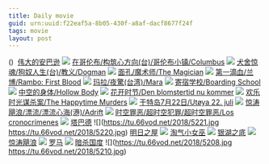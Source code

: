 ```yaml
---
title: Daily movie
guid: urn:uuid:f22eaf5a-8b05-430f-a8af-dacf8677f24f
tags: movie
layout: post
---
```


()
![]()
[伟大的安巴逊](magnet:?xt=urn:btih:e560a275ed9259902f0dc4b06a9906d82e17c8e6)
![](http://img.google.com.btba.xiaoeryi.com/upload/2014/10/31/yY2226yy2y2i.big.jpg)
[在哥伦布/构筑心方向(台)/哥伦布小镇/Columbus](magnet:?xt=urn:btih:b9062c45a945a98bff824bc0645587da672c38ec)
![](http://img.google.com.btba.xiaoeryi.com/upload/2018/11/13/g547821B314133.big.jpg)
[犬舍惊魂/狗奴人生(台)/教义/Dogman](magnet:?xt=urn:btih:6e5873abbec32a04ad1279297df9c1c0fa2d4453)
![](http://img.google.com.btba.xiaoeryi.com/upload/2018/11/26/25sq9134187335.big.jpg)
[面孔/魔术师/The Magician](magnet:?xt=urn:btih:475de0c1d8210f3ce3dfdf7609b330b3eea88dea)
![](http://img.google.com.btba.xiaoeryi.com/upload/2014/10/31/!!9ZgZ!!-t!Z.big.jpg)
[第一滴血/兰博/Rambo: First Blood](magnet:?xt=urn:btih:ec3ba478a23c81d0923663a703897a088d264d48)
![](http://img.google.com.btba.xiaoeryi.com/upload/2014/10/31/Nrd1rrNNNwN9.big.jpg)
[玛拉/夜驚(台湾)/Mara](magnet:?xt=urn:btih:d7011a426119db937adf121d2e7244edf5a87a6c)
![](http://img.google.com.btba.xiaoeryi.com/upload/2018/11/16/224435H825814s.big.jpg)
[寄宿学校/Boarding School](magnet:?xt=urn:btih:c4a0dd8873ac195964031116d175b1d4d50f69b7)
![](http://img.google.com.btba.xiaoeryi.com/upload/2018/11/26/4313a173203K75.big.jpg)
[中空的身体/Hollow Body](magnet:?xt=urn:btih:1be5d4d08b44101cf5cea6d355ee87d3066de41a)
![](http://img.google.com.btba.xiaoeryi.com/upload/2018/11/29/34y4018531738c.big.jpg)
[花开时节/Den blomstertid nu kommer](magnet:?xt=urn:btih:3033dd24d7bcd308e55458bef85cf39e5049a98a)
![](http://img.google.com.btba.xiaoeryi.com/upload/2018/11/29/4454D3117845P0.big.jpg)
[欢乐时光谋杀案/The Happytime Murders](magnet:?xt=urn:btih:92740fa2d47e220edc1f11e86e26a271e175b556)
![](http://img.google.com.btba.xiaoeryi.com/upload/2018/11/21/38b1675564z289.big.jpg)
[于特岛7月22日/Utøya 22. juli](magnet:?xt=urn:btih:b15725aaa54ae6d463720f29fbca9cdda30ea52f)
![](http://img.google.com.btba.xiaoeryi.com/upload/2018/12/16/54244F982g7165.big.jpg)
[惊涛飓浪/漂流/漂流心海(港)/Adrift](magnet:?xt=urn:btih:295d9bfe2bcb9b640e9242cd6d47c603b039dd82)
![](http://img.google.com.btba.xiaoeryi.com/upload/2018/11/15/670I22184w9591.big.jpg)
[时空罪恶/超时空犯罪/超时空罪恶/Los cronocrímenes](magnet:?xt=urn:btih:01dd6f38f326cf23636704404f2cbfb06c05b6cd)
![](http://img.google.com.btba.xiaoeryi.com/upload/2018/12/16/89924F14753y74.big.jpg)
[塔巴德](ed2k://|file|塔巴德.720p.BD中英双字[最新电影www.66ys.tv](ED2000.COM).mp4|1260479974|382AFF7A8D2808F01AD0B6F94FF35331|h=YVXWJWTAJFVRZIIKUT3456DTRBNKR5UZ|/塔巴德.720p.BD中英双字.mp4)
![](https://tu.66vod.net/2018/5221.jpg
https://tu.66vod.net/2018/5220.jpg)
[明日之屋](ed2k://|file|明日之屋.1080p.BD中英双字[最新电影www.66ys.tv](ED2000.COM).mp4|2231617692|31026C1BC7025FDA55B2CDBAE222F997|h=CMF62XMUYPW7PM4YKJ55WZR7SAGJHLE4|/明日之屋.1080p.BD中英双字.mp4)
![](https://tu.66vod.net/2018/5207.jpg)
[淘气小女巫](ed2k://|file|淘气小女巫.720p.BD中字[最新电影www.66ys.tv](ED2000.COM).mp4|1651399157|724F1A6EF46ADEF88B87F6F5A8770434|h=44VRC3GILJA7PD3JBL4XR5C2CW3MLGLU|/淘气小女巫.720p.BD中字.mp4)
![](https://tu.66vod.net/2018/5187.jpg)
[银湖之底](ed2k://|file|银湖之底.720p.BD中字[最新电影www.66ys.tv](ED2000.COM).mp4|1391682321|FDF4D1EA72FC0AFEB55A552B0FED0424|h=2KFMI43Z2VVC6FDWEQW5SSHNVUDGAPGD|/银湖之底.720p.BD中字.mp4)
![](https://tu.66vod.net/2018/5157.jpg)
[惊涛飓浪](ed2k://|file|jtjl.1080p.BD中英双字[最新电影www.66ys.tv](ED2000.COM).mp4|3249091489|CF033E0ED6F7DA2AD72F83B1D32B334C|h=LSPS3IMGB5CD3XXO3ZA2W3H4O6WS5JHY|/惊涛飓浪.1080p.BD中英双字.mp4)
![](https://tu.66vod.net/2018/5248.jpg)
[罗马](ed2k://|file|lm.1080p.BD中字[最新电影www.66ys.tv](ED2000.COM).mp4|3158605736|00D0E9A20D4C0325D61E13BA5FF1D445|h=RHARRAKT4RZDC7OPZCCJFIBTFOJO2HXO|/罗马.1080p.BD中字.mp4)
![](https://tu.66vod.net/2018/5224.jpg)
[暗杀国度](ed2k://|file|暗杀国度.1080p.BD中英双字[最新电影www.66ys.tv](ED2000.COM).mp4|1699296748|45534A2512D50ED176D19367CCE0EC59|h=AS7EWOBYOADXGXMWK7RWRXCZAYJAI7W2|/暗杀国度.1080p.BD中英双字.mp4)
![](https://tu.66vod.net/2018/5208.jpg
https://tu.66vod.net/2018/5210.jpg)
